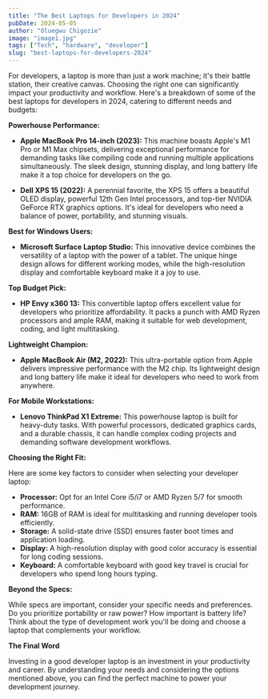 ```yaml
---
title: "The Best Laptops for Developers in 2024"
pubDate: 2024-05-05
author: "Oluegwu Chigozie"
image: "image1.jpg"
tags: ["Tech", "hardware", "developer"]
slug: "best-laptops-for-developers-2024"
---
```


For developers, a laptop is more than just a work machine; it's their battle station, their creative canvas. Choosing the right one can significantly impact your productivity and workflow. Here's a breakdown of some of the best laptops for developers in 2024, catering to different needs and budgets:

**Powerhouse Performance:**

- **Apple MacBook Pro 14-inch (2023):** This machine boasts Apple's M1 Pro or M1 Max chipsets, delivering exceptional performance for demanding tasks like compiling code and running multiple applications simultaneously. The sleek design, stunning display, and long battery life make it a top choice for developers on the go.

- **Dell XPS 15 (2022):** A perennial favorite, the XPS 15 offers a beautiful OLED display, powerful 12th Gen Intel processors, and top-tier NVIDIA GeForce RTX graphics options. It's ideal for developers who need a balance of power, portability, and stunning visuals.

**Best for Windows Users:**

- **Microsoft Surface Laptop Studio:** This innovative device combines the versatility of a laptop with the power of a tablet. The unique hinge design allows for different working modes, while the high-resolution display and comfortable keyboard make it a joy to use.

**Top Budget Pick:**

- **HP Envy x360 13:** This convertible laptop offers excellent value for developers who prioritize affordability. It packs a punch with AMD Ryzen processors and ample RAM, making it suitable for web development, coding, and light multitasking.

**Lightweight Champion:**

- **Apple MacBook Air (M2, 2022):** This ultra-portable option from Apple delivers impressive performance with the M2 chip. Its lightweight design and long battery life make it ideal for developers who need to work from anywhere.

**For Mobile Workstations:**

- **Lenovo ThinkPad X1 Extreme:** This powerhouse laptop is built for heavy-duty tasks. With powerful processors, dedicated graphics cards, and a durable chassis, it can handle complex coding projects and demanding software development workflows.

**Choosing the Right Fit:**

Here are some key factors to consider when selecting your developer laptop:

- **Processor:** Opt for an Intel Core i5/i7 or AMD Ryzen 5/7 for smooth performance.
- **RAM:** 16GB of RAM is ideal for multitasking and running developer tools efficiently.
- **Storage:** A solid-state drive (SSD) ensures faster boot times and application loading.
- **Display:** A high-resolution display with good color accuracy is essential for long coding sessions.
- **Keyboard:** A comfortable keyboard with good key travel is crucial for developers who spend long hours typing.

**Beyond the Specs:**

While specs are important, consider your specific needs and preferences. Do you prioritize portability or raw power? How important is battery life? Think about the type of development work you'll be doing and choose a laptop that complements your workflow.

**The Final Word**

Investing in a good developer laptop is an investment in your productivity and career. By understanding your needs and considering the options mentioned above, you can find the perfect machine to power your development journey.
